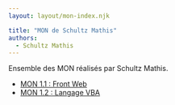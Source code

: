 ```yaml
---
layout: layout/mon-index.njk

title: "MON de Schultz Mathis"
authors:
  - Schultz Mathis
---
```


Ensemble des MON réalisés par Schultz Mathis.

* [MON 1.1 : Front Web](./temps-1.1)
* [MON 1.2 : Langage VBA](./temps-1.2)
